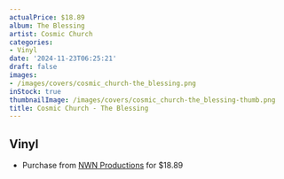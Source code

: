 ```yaml
---
actualPrice: $18.89
album: The Blessing
artist: Cosmic Church
categories:
- Vinyl
date: '2024-11-23T06:25:21'
draft: false
images:
- /images/covers/cosmic_church-the_blessing.png
inStock: true
thumbnailImage: /images/covers/cosmic_church-the_blessing-thumb.png
title: Cosmic Church - The Blessing
---
```


## Vinyl
* Purchase from [NWN Productions](http://shop.nwnprod.com/index.php?route=product/product&path=75&product_id=57858&sort=pd.name&order=ASC) for $18.89
